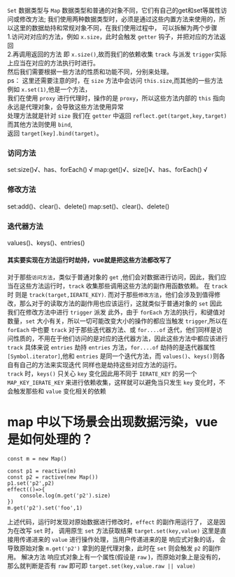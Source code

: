 `Set` 数据类型与 `Map` 数据类型和普通的对象不同，它们有自己的get和set等属性访问或修改方法;
我们使用两种数据类型时，必须是通过这些内置方法来使用的，所以这里的数据劫持和常规对象不同，在我们使用过程中，
可以拆解为两个步骤  
1.访问对对应的方法，例如 `x.size`，此时会触发 `getter` 钩子，并把对应的方法返回  
2.再调用返回的方法 即 `x.size()`,故而我们的依赖收集 `track` 与派发 `trigger`实际上应当在对应的方法执行时进行。  
然后我们需要根据一些方法的性质和功能不同，分别来处理。  
ps：  这里还需要注意的时，在 `size` 方法中会访问 `this.size`,而其他的一些方法例如 `x.set(1)`,他是一个方法，  
我们在使用 `proxy` 进行代理时，操作的是 `proxy`，所以这些方法内部的 `this` 指向永远是代理对象，会导致这些方法使用异常  
处理方法就是针对 `size`  我们在 `getter` 中返回 `reflect.get(target,key,target)` 而其他方法则使用 `bind`,  
返回 `target[key].bind(target)`。
### 访问方法
set:size()√、has、forEach() √
map:get()√、size()√、has、forEach() √
### 修改方法
set:add()、clear()、delete()
map:set()、clear()、delete()
### 迭代器方法
values()、keys()、entries()
#### 其实要实现在方法运行时劫持，vue就是把这些方法都改写了
对于那些`访问方法`，类似于普通对象的 `get` ,他们会对数据进行访问，因此，我们应当在这些方法运行时，`track` 收集那些调用这些方法的副作用函数依赖。
在 `track` 时 则是 `track(target,IERATE_KEY)`.
而对于那些`修改方法`，他们会涉及到值得修改，那么对于的读取方法的副作用也应该运行，这就类似于普通对象的 `set` 因此我们在修改方法中进行 `trigger` 派发
此外，由于 `forEach` 方法的执行，和键值对数量，`set` 大小有关，所以一切可能改变大小的操作的都应当触发 `trigger`,所以在 `forEach` 中也要 `track`
对于那些迭代器方法、或 `for....of` 迭代，他们同样是访问性质的，不用在于他们访问的是对应的迭代器方法，因此这些方法中都应该进行 `track`
具体来说 `entries` 劫持 `entries` 方法，`for....of` 劫持的是迭代器属性 `[Symbol.iterator]`,他和 `entries` 是同一个迭代方法，而 `values()`、`keys()`则各自有自己的方法来实现迭代
同样也是劫持这些对应方法的运行。  
`track` 时，`keys()` 只关心 `key` 变化因此用不同于 `IERATE_KEY` 的另一个 `MAP_KEY_IERATE_KEY` 来进行依赖收集，这样就可以避免当只发生 `key` 变化时，不会触发那些和 `value` 变化相关的依赖


# map 中以下场景会出现数据污染，vue是如何处理的？
````
const m = new Map()

const p1 = reactive(m)
const p2 = ractive(new Map())
p1.set('p2',p2)
effect(()=>{
    console.log(m.get('p2').size)
})
m.get('p2').set('foo',1)
````
上述代码，运行时发现对原始数据进行修改时，`effect` 的副作用运行了，
这是因为在改写 `set` 时， 调用原生 `set` 方法获取结果 `target.set(key,value)`
这里是直接用传递进来的 `value` 进行操作处理，当用户传递进来的是 响应式对象的话，
会导致原始对象 `m.get('p2')` 拿到的是代理对象，此时在 `set` 则会触发 `p2` 的副作用。
解决方法 响应式对象上有一个属性(假设是 `raw` )，而原始对象上是没有的，那么就判断是否有 `raw`
即可即 `target.set(key,value.raw || value)`